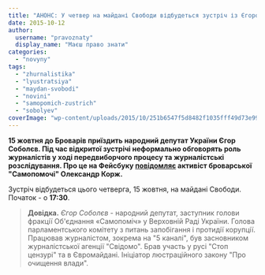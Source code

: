 ```yaml
---
title: "АНОНС: У четвер на майдані Свободи відбудеться зустріч із Єгором Соболєвим"
date: 2015-10-12
author: 
  username: "pravoznaty"
  display_name: "Маєш право знати"
categories: 
  - "novyny"
tags: 
  - "zhurnalistika"
  - "lyustratsiya"
  - "maydan-svobodi"
  - "novini"
  - "samopomich-zustrich"
  - "sobolyev"
coverImage: "wp-content/uploads/2015/10/251b6547f5d8482f1035fff49d73e99e.jpg"
---
```


**15 жовтня до Броварів приїздить народний депутат України Єгор Соболєв. Під час відкритої зустрічі неформально обговорять роль журналістів у ході передвиборчого процесу та журналістські розслідування. Про це на Фейсбуку [повідомляє](https://www.facebook.com/events/522072811277134/) активіст броварської "Самопомочі" Олександр Корж.**

Зустріч відбудеться цього четверга, 15 жовтня, на майдані Свободи. Початок - о **17:30**.

> **Довідка.** _Єгор Соболєв_ - народний депутат, заступник голови фракції Об'єднання «Самопоміч» у Верховній Раді України. Голова парламентського комітету з питань запобігання і протидії корупції. Працював журналістом, зокрема на "5 каналі", був засновником журналістської агенції "Свідомо". Брав участь у русі "Стоп цензурі" та в Євромайдані. Ініціатор люстраційного закону "Про очищення влади".
